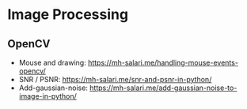 # Image Processing

## OpenCV

* Mouse and drawing: https://mh-salari.me/handling-mouse-events-opencv/
* SNR / PSNR: https://mh-salari.me/snr-and-psnr-in-python/
* Add-gaussian-noise: https://mh-salari.me/add-gaussian-noise-to-image-in-python/
